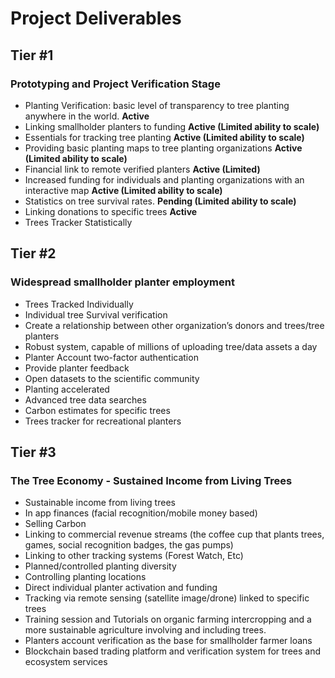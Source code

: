 # Project Deliverables

## Tier #1

### Prototyping and Project Verification Stage

+ Planting Verification: basic level of transparency to tree planting anywhere in the world. **Active** 
+ Linking smallholder planters to funding **Active (Limited ability to scale)** 
+ Essentials for tracking tree planting **Active (Limited ability to scale)** 
+ Providing basic planting maps to tree planting organizations **Active (Limited ability to scale)**  	
+ Financial link to remote verified planters **Active (Limited)** 
+ Increased funding for individuals and planting organizations with an interactive map **Active (Limited ability to scale)** 
+ Statistics on tree survival rates. **Pending (Limited ability to scale)** 
+ Linking donations to specific trees **Active**
+ Trees Tracker Statistically

## Tier #2 

### Widespread smallholder planter employment

+ Trees Tracked Individually
+ Individual tree Survival verification
+ Create a relationship between other organization’s donors and trees/tree planters 
+ Robust system, capable of millions of uploading tree/data assets a day
+ Planter Account two-factor authentication 
+ Provide planter feedback 
+ Open datasets to the scientific community
+ Planting accelerated
+ Advanced tree data searches
+ Carbon estimates for specific trees
+ Trees tracker for recreational planters

## Tier #3 

### The Tree Economy - Sustained Income from Living Trees

+ Sustainable income from living trees 
+ In app finances (facial recognition/mobile money based)
+ Selling Carbon 
+ Linking to commercial revenue streams (the coffee cup that plants trees, games, social recognition badges, the gas pumps)
+ Linking to other tracking systems (Forest Watch, Etc) 
+ Planned/controlled planting diversity
+ Controlling planting locations
+ Direct individual planter activation and funding
+ Tracking via remote sensing (satellite image/drone) linked to specific trees
+ Training session and Tutorials on organic farming intercropping and a more sustainable agriculture involving and including trees.
+ Planters account verification as the base for smallholder farmer loans
+ Blockchain based trading platform and verification system for trees and ecosystem services
